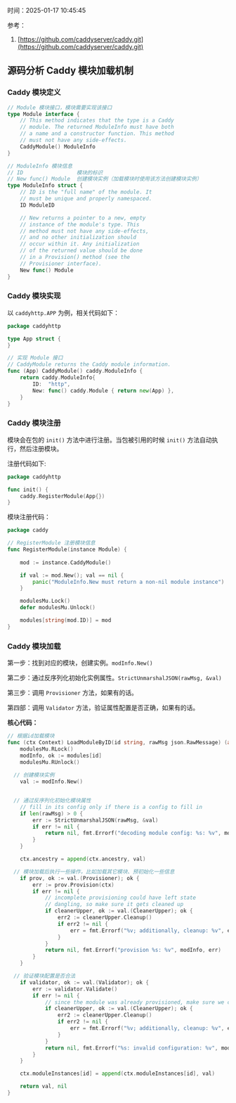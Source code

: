 时间：2025-01-17 10:45:45

参考：

1. [https://github.com/caddyserver/caddy.git](https://github.com/caddyserver/caddy.git)


## 源码分析 Caddy 模块加载机制

### Caddy 模块定义

```go
// Module 模块接口，模块需要实现该接口
type Module interface {
	// This method indicates that the type is a Caddy
	// module. The returned ModuleInfo must have both
	// a name and a constructor function. This method
	// must not have any side-effects.
	CaddyModule() ModuleInfo
}

// ModuleInfo 模块信息
// ID                 模块的标识
// New func() Module  创建模块实例（加载模块时使用该方法创建模块实例）
type ModuleInfo struct {
	// ID is the "full name" of the module. It
	// must be unique and properly namespaced.
	ID ModuleID

	// New returns a pointer to a new, empty
	// instance of the module's type. This
	// method must not have any side-effects,
	// and no other initialization should
	// occur within it. Any initialization
	// of the returned value should be done
	// in a Provision() method (see the
	// Provisioner interface).
	New func() Module
}
```


### Caddy 模块实现

以 `caddyhttp.APP` 为例，相关代码如下：

```go
package caddyhttp

type App struct {
}

// 实现 Module 接口
// CaddyModule returns the Caddy module information.
func (App) CaddyModule() caddy.ModuleInfo {
	return caddy.ModuleInfo{
		ID:  "http",
		New: func() caddy.Module { return new(App) },
	}
}
```


### Caddy 模块注册

模块会在包的 `init()` 方法中进行注册。当包被引用的时候 `init()` 方法自动执行，然后注册模块。

注册代码如下:

```go
package caddyhttp

func init() {
	caddy.RegisterModule(App{})
}
```

模块注册代码：

```go
package caddy

// RegisterModule 注册模块信息
func RegisterModule(instance Module) {
  
	mod := instance.CaddyModule()

	if val := mod.New(); val == nil {
		panic("ModuleInfo.New must return a non-nil module instance")
	}

	modulesMu.Lock()
	defer modulesMu.Unlock()

	modules[string(mod.ID)] = mod
}
```


### Caddy 模块加载

第一步：找到对应的模块，创建实例。`modInfo.New()`

第二步：通过反序列化初始化实例属性。`StrictUnmarshalJSON(rawMsg, &val)`

第三步：调用 `Provisioner` 方法，如果有的话。

第四部：调用 `Validator` 方法，验证属性配置是否正确，如果有的话。



**核心代码：**

```go
// 根据id加载模块
func (ctx Context) LoadModuleByID(id string, rawMsg json.RawMessage) (any, error) {
	modulesMu.RLock()
	modInfo, ok := modules[id]
	modulesMu.RUnlock()
  
  // 创建模块实例
	val := modInfo.New()


  // 通过反序列化初始化模块属性
	// fill in its config only if there is a config to fill in
	if len(rawMsg) > 0 {
		err := StrictUnmarshalJSON(rawMsg, &val)
		if err != nil {
			return nil, fmt.Errorf("decoding module config: %s: %v", modInfo, err)
		}
	}

	ctx.ancestry = append(ctx.ancestry, val)

  // 模块加载后执行一些操作，比如加载其它模块、预初始化一些信息
	if prov, ok := val.(Provisioner); ok {
		err := prov.Provision(ctx)
		if err != nil {
			// incomplete provisioning could have left state
			// dangling, so make sure it gets cleaned up
			if cleanerUpper, ok := val.(CleanerUpper); ok {
				err2 := cleanerUpper.Cleanup()
				if err2 != nil {
					err = fmt.Errorf("%v; additionally, cleanup: %v", err, err2)
				}
			}
			return nil, fmt.Errorf("provision %s: %v", modInfo, err)
		}
	}

  // 验证模块配置是否合法
	if validator, ok := val.(Validator); ok {
		err := validator.Validate()
		if err != nil {
			// since the module was already provisioned, make sure we clean up
			if cleanerUpper, ok := val.(CleanerUpper); ok {
				err2 := cleanerUpper.Cleanup()
				if err2 != nil {
					err = fmt.Errorf("%v; additionally, cleanup: %v", err, err2)
				}
			}
			return nil, fmt.Errorf("%s: invalid configuration: %v", modInfo, err)
		}
	}

	ctx.moduleInstances[id] = append(ctx.moduleInstances[id], val)

	return val, nil
}
```
